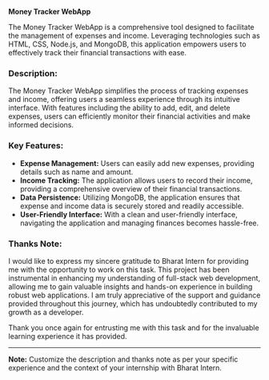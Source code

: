 **Money Tracker WebApp**

The Money Tracker WebApp is a comprehensive tool designed to facilitate the management of expenses and income. Leveraging technologies such as HTML, CSS, Node.js, and MongoDB, this application empowers users to effectively track their financial transactions with ease.

### Description:
The Money Tracker WebApp simplifies the process of tracking expenses and income, offering users a seamless experience through its intuitive interface. With features including the ability to add, edit, and delete expenses, users can efficiently monitor their financial activities and make informed decisions.

### Key Features:
- **Expense Management:** Users can easily add new expenses, providing details such as name and amount.
- **Income Tracking:** The application allows users to record their income, providing a comprehensive overview of their financial transactions.
- **Data Persistence:** Utilizing MongoDB, the application ensures that expense and income data is securely stored and readily accessible.
- **User-Friendly Interface:** With a clean and user-friendly interface, navigating the application and managing finances becomes hassle-free.

### Thanks Note:
I would like to express my sincere gratitude to Bharat Intern for providing me with the opportunity to work on this task. This project has been instrumental in enhancing my understanding of full-stack web development, allowing me to gain valuable insights and hands-on experience in building robust web applications. I am truly appreciative of the support and guidance provided throughout this journey, which has undoubtedly contributed to my growth as a developer.

Thank you once again for entrusting me with this task and for the invaluable learning experience it has provided.

---
**Note:** Customize the description and thanks note as per your specific experience and the context of your internship with Bharat Intern.
